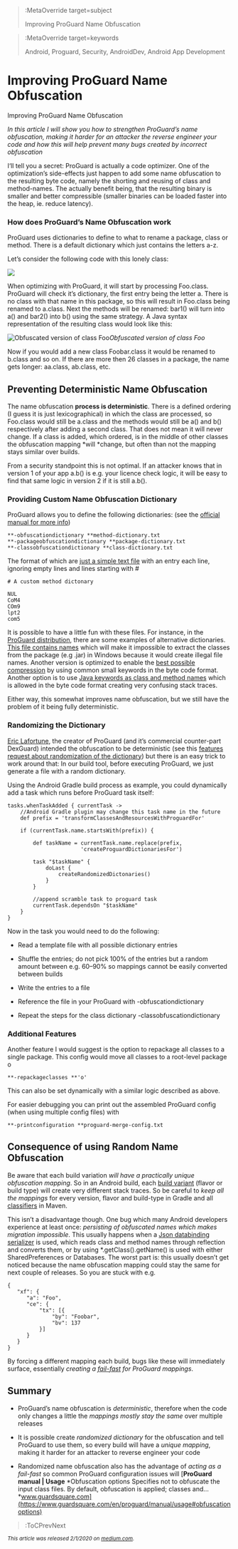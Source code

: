 

> :MetaOverride target=subject
>
> Improving ProGuard Name Obfuscation


> :MetaOverride target=keywords
>
> Android, Proguard, Security, AndroidDev, Android App Development

# Improving ProGuard Name Obfuscation

Improving ProGuard Name Obfuscation

*In this article I will show you how to strengthen ProGuard’s name obfuscation, making it harder for an attacker the reverse engineer your code and how this will help prevent many bugs created by incorrect obfuscation*

I‘ll tell you a secret: ProGuard is actually a code optimizer. One of the optimization’s side-effects just happen to add some name obfuscation to the resulting byte code, namely the shorting and reusing of class and method-names. The actually benefit being, that the resulting binary is smaller and better compressible (smaller binaries can be loaded faster into the heap, ie. reduce latency).

### How does ProGuard’s Name Obfuscation work

ProGuard uses dictionaries to define to what to rename a package, class or method. There is a default dictionary which just contains the letters a-z.

Let’s consider the following code with this lonely class:

![](https://cdn-images-1.medium.com/max/2000/1*o-HUsvEDfrDr7nEYCplInw.png)

When optimizing with ProGuard, it will start by processing Foo.class. ProGuard will check it’s dictionary, the first entry being the letter a. There is no class with that name in this package, so this will result in Foo.class being renamed to a.class. Next the methods will be renamed: bar1() will turn into a() and bar2() into b() using the same strategy. A Java syntax representation of the resulting class would look like this:

![Obfuscated version of class Foo](https://cdn-images-1.medium.com/max/2000/1*sCtp-tNZognAYIWLR8ntXA.png)*Obfuscated version of class Foo*

Now if you would add a new class Foobar.class it would be renamed to b.class and so on. If there are more then 26 classes in a package, the name gets longer: aa.class, ab.class, etc.

## Preventing Deterministic Name Obfuscation

The name obfuscation **process is deterministic**. There is a defined ordering (I guess it is just lexicographical) in which the class are processed, so Foo.class would still be a.class and the methods would still be a() and b() respectively after adding a second class. That does not mean it will never change. If a class is added, which ordered, is in the middle of other classes the obfuscation mapping *will *change, but often than not the mapping stays similar over builds.

From a security standpoint this is not optimal. If an attacker knows that in version 1 of your app a.b() is e.g. your licence check logic, it will be easy to find that same logic in version 2 if it is still a.b().

### Providing Custom Name Obfuscation Dictionary

ProGuard allows you to define the following dictionaries: (see the [official manual for more info](https://www.guardsquare.com/en/proguard/manual/usage#obfuscationoptions))

    **-obfuscationdictionary **method-dictionary.txt
    **-packageobfuscationdictionary **package-dictionary.txt
    **-classobfuscationdictionary **class-dictionary.txt

The format of which are [just a simple text file](https://stackoverflow.com/a/10046282/774398) with an entry each line, ignoring empty lines and lines starting with #

    # A custom method dictonary
    
    NUL
    CoM4
    COm9
    lpt2
    com5

It is possible to have a little fun with these files. For instance, in the [ProGuard distribution](https://sourceforge.net/projects/proguard/), there are some examples of alternative dictionaries. [This file contains names](https://github.com/facebook/proguard/blob/master/examples/dictionaries/windows.txt) which will make it impossible to extract the classes from the package (e.g .jar) in Windows because it would create illegal file names. Another version is optimized to enable the [best possible compression](https://github.com/facebook/proguard/blob/master/examples/dictionaries/compact.txt) by using common small keywords in the byte code format. Another option is to use [Java keywords as class and method names](https://github.com/facebook/proguard/blob/master/examples/dictionaries/keywords.txt) which is allowed in the byte code format creating very confusing stack traces.

Either way, this somewhat improves name obfuscation, but we still have the problem of it being fully deterministic.

### Randomizing the Dictionary

[Eric Lafortune](https://stackoverflow.com/users/492694/eric-lafortune), the creator of ProGuard (and it’s commercial counter-part DexGuard) intended the obfuscation to be deterministic (see this [features request about randomization of the dictionary](https://sourceforge.net/p/proguard/feature-requests/111/)) but there is an easy trick to work around that: In our build tool, before executing ProGuard, we just generate a file with a random dictionary.

Using the Android Gradle build process as example, you could dynamically add a task which runs before ProGuard task itself:

    tasks.whenTaskAdded { currentTask ->
        //Android Gradle plugin may change this task name in the future
        def prefix = 'transformClassesAndResourcesWithProguardFor'

        if (currentTask.name.startsWith(prefix)) {

            def taskName = currentTask.name.replace(prefix,
                           'createProguardDictionariesFor')

            task "$taskName" {
                doLast {
                    createRandomizedDictonaries()
                }
            }
    
            //append scramble task to proguard task
            currentTask.dependsOn "$taskName"
        }
    }

Now in the task you would need to do the following:

* Read a template file with all possible dictionary entries

* Shuffle the entries; do not pick 100% of the entries but a random amount between e.g. 60–90% so mappings cannot be easily converted between builds

* Write the entries to a file

* Reference the file in your ProGuard with -obfuscationdictionary

* Repeat the steps for the class dictionary -classobfuscationdictionary

### Additional Features

Another feature I would suggest is the option to repackage all classes to a single package. This config would move all classes to a root-level package o

    **-repackageclasses **'o'

This can also be set dynamically with a similar logic described as above.

For easier debugging you can print out the assembled ProGuard config (when using multiple config files) with

    **-printconfiguration **proguard-merge-config.txt

## Consequence of using Random Name Obfuscation

Be aware that each build variation *will have a practically unique obfuscation mapping*. So in an Android build, each [build variant](https://developer.android.com/studio/build/build-variants.html) (flavor or build type) will create very different stack traces. So be careful to *keep all the mappings* for every version, flavor and build-type in Gradle and all [classifiers](https://maven.apache.org/pom.html#Dependencies) in Maven.

This isn’t a disadvantage though. One bug which many Android developers experience at least once: *persisting of obfuscated names which makes migration impossible*. This usually happens when a [Json databinding serializer](https://github.com/FasterXML/jackson-databind) is used, which reads class and method names through reflection and converts them, or by using *.getClass().getName() is used with either SharedPreferences or Databases. The worst part is: this usually doesn’t get noticed because the name obfuscation mapping could stay the same for next couple of releases. So you are stuck with e.g.

    {
       "xf": {
          "a": "Foo",
          "ce": {
              "tx": [{
                  "by": "Foobar",
                  "bv": 137
              }]
          }
       }
    }

By forcing a different mapping each build, bugs like these will immediately surface, essentially *creating a [fail-fast](https://en.wikipedia.org/wiki/Fail-fast) for ProGuard mappings*.

## Summary

* ProGuard’s name obfuscation is *deterministic*, therefore when the code only changes a little the *mappings mostly stay the same* over multiple releases

* It is possible create *randomized dictionary* for the obfuscation and tell ProGuard to use them, so every build will have a *unique mapping*, making it harder for an attacker to reverse engineer your code

* Randomized name obfuscation also has the advantage of *acting as a fail-fast* so common ProGuard configuration issues will
[**ProGuard manual | Usage**
*Obfuscation options Specifies not to obfuscate the input class files. By default, obfuscation is applied; classes and…*www.guardsquare.com](https://www.guardsquare.com/en/proguard/manual/usage#obfuscationoptions)

> :ToCPrevNext


<small>_This article was released 2/1/2020 on [medium.com](https://proandroiddev.com/improving-proguard-name-obfuscation-83b27b34c52a)._</small>